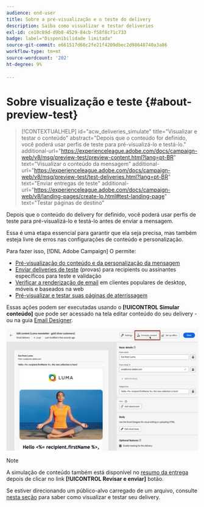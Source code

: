 ```yaml
---
audience: end-user
title: Sobre a pré-visualização e o teste do delivery
description: Saiba como visualizar e testar deliveries
exl-id: ce10c89d-d9b8-4529-84cb-f58f8c71c733
badge: label="Disponibilidade limitada"
source-git-commit: e661517d68c2fe21f4209dbec2d98648740a3a86
workflow-type: tm+mt
source-wordcount: '202'
ht-degree: 9%

---
```


# Sobre visualização e teste {#about-preview-test}

>[!CONTEXTUALHELP]
>id="acw_deliveries_simulate"
>title="Visualizar e testar o conteúdo"
>abstract="Depois que o conteúdo for definido, você poderá usar perfis de teste para pré-visualizá-lo e testá-lo."
>additional-url="https://experienceleague.adobe.com/docs/campaign-web/v8/msg/preview-test/preview-content.html?lang=pt-BR" text="Visualizar o conteúdo da mensagem"
>additional-url="https://experienceleague.adobe.com/docs/campaign-web/v8/msg/preview-test/test-deliveries.html?lang=pt-BR" text="Enviar entregas de teste"
>additional-url="https://experienceleague.adobe.com/docs/campaign-web/v8/landing-pages/create-lp.html#test-landing-page" text="Testar páginas de destino"

Depois que o conteúdo do delivery for definido, você poderá usar perfis de teste para pré-visualizá-lo e testá-lo antes de enviar a mensagem.

Essa é uma etapa essencial para garantir que ela seja precisa, mas também esteja livre de erros nas configurações de conteúdo e personalização.

Para fazer isso, [!DNL Adobe Campaign] O permite:

* [Pré-visualização do conteúdo e da personalização da mensagem](preview-content.md)
* [Enviar deliveries de teste](test-deliveries.md) (provas) para recipients ou assinantes específicos para teste e validação
* [Verificar a renderização de email](email-rendering.md) em clientes populares de desktop, móveis e baseados na web
* [Pré-visualizar e testar suas páginas de aterrissagem](../landing-pages/create-lp.md#test-landing-page)

Essas ações podem ser executadas usando o **[!UICONTROL Simular conteúdo]** que pode ser acessado na tela editar conteúdo do seu delivery - ou na guia [Email Designer](../email/get-started-email-designer.md).

![](assets/simulate-button.png)

>[!NOTE]
>
>A simulação de conteúdo também está disponível no [resumo da entrega](../monitor/prepare-send.md) depois de clicar no link **[!UICONTROL Revisar e enviar]** botão.
>
>Se estiver direcionando um público-alvo carregado de um arquivo, consulte [nesta seção](../audience/file-audience.md#preview--test-your-email-test) para saber como visualizar e testar seu delivery.
